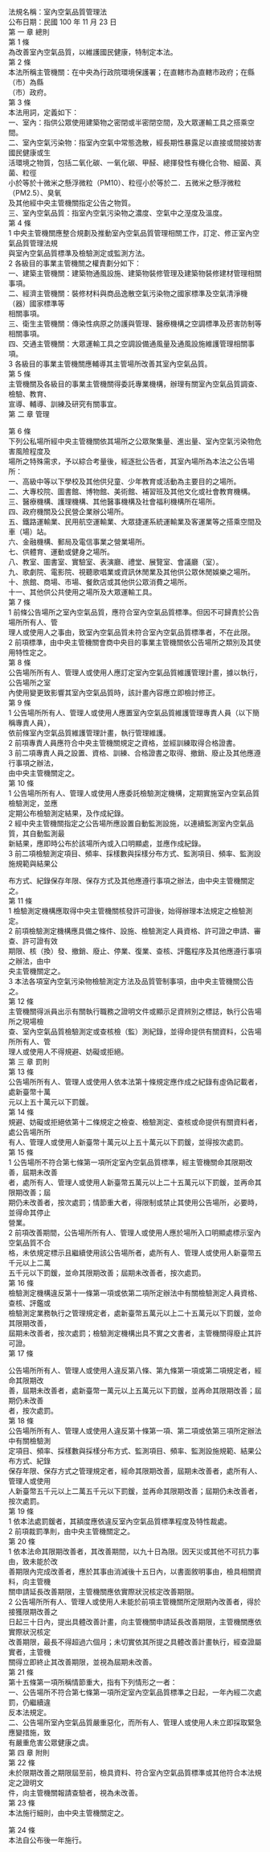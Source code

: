 法規名稱：室內空氣品質管理法  
公布日期：民國 100 年 11 月 23 日  
第 一 章 總則  
第 1 條  
為改善室內空氣品質，以維護國民健康，特制定本法。  
第 2 條  
本法所稱主管機關：在中央為行政院環境保護署；在直轄市為直轄市政府；在縣（市）為縣  
（市）政府。  
第 3 條  
本法用詞，定義如下：  
一、室內：指供公眾使用建築物之密閉或半密閉空間，及大眾運輸工具之搭乘空間。  
二、室內空氣污染物：指室內空氣中常態逸散，經長期性暴露足以直接或間接妨害國民健康或生  
活環境之物質，包括二氧化碳、一氧化碳、甲醛、總揮發性有機化合物、細菌、真菌、粒徑  
小於等於十微米之懸浮微粒（PM10）、粒徑小於等於二．五微米之懸浮微粒（PM2.5）、臭氧  
及其他經中央主管機關指定公告之物質。  
三、室內空氣品質：指室內空氣污染物之濃度、空氣中之溼度及溫度。  
第 4 條  
1 中央主管機關應整合規劃及推動室內空氣品質管理相關工作，訂定、修正室內空氣品質管理法規  
與室內空氣品質標準及檢驗測定或監測方法。  
2 各級目的事業主管機關之權責劃分如下：  
一、建築主管機關：建築物通風設施、建築物裝修管理及建築物裝修建材管理相關事項。  
二、經濟主管機關：裝修材料與商品逸散空氣污染物之國家標準及空氣清淨機（器）國家標準等  
相關事項。  
三、衛生主管機關：傳染性病原之防護與管理、醫療機構之空調標準及菸害防制等相關事項。  
四、交通主管機關：大眾運輸工具之空調設備通風量及通風設施維護管理相關事項。  
3 各級目的事業主管機關應輔導其主管場所改善其室內空氣品質。  
第 5 條  
主管機關及各級目的事業主管機關得委託專業機構，辦理有關室內空氣品質調查、檢驗、教育、  
宣導、輔導、訓練及研究有關事宜。  
第 二 章 管理  


第 6 條  
下列公私場所經中央主管機關依其場所之公眾聚集量、進出量、室內空氣污染物危害風險程度及  
場所之特殊需求，予以綜合考量後，經逐批公告者，其室內場所為本法之公告場所：  
一、高級中等以下學校及其他供兒童、少年教育或活動為主要目的之場所。  
二、大專校院、圖書館、博物館、美術館、補習班及其他文化或社會教育機構。  
三、醫療機構、護理機構、其他醫事機構及社會福利機構所在場所。  
四、政府機關及公民營企業辦公場所。  
五、鐵路運輸業、民用航空運輸業、大眾捷運系統運輸業及客運業等之搭乘空間及車（場）站。  
六、金融機構、郵局及電信事業之營業場所。  
七、供體育、運動或健身之場所。  
八、教室、圖書室、實驗室、表演廳、禮堂、展覽室、會議廳（室）。  
九、歌劇院、電影院、視聽歌唱業或資訊休閒業及其他供公眾休閒娛樂之場所。  
十、旅館、商場、市場、餐飲店或其他供公眾消費之場所。  
十一、其他供公共使用之場所及大眾運輸工具。  
第 7 條  
1 前條公告場所之室內空氣品質，應符合室內空氣品質標準。但因不可歸責於公告場所所有人、管  
理人或使用人之事由，致室內空氣品質未符合室內空氣品質標準者，不在此限。  
2 前項標準，由中央主管機關會商中央目的事業主管機關依公告場所之類別及其使用特性定之。  
第 8 條  
公告場所所有人、管理人或使用人應訂定室內空氣品質維護管理計畫，據以執行，公告場所之室  
內使用變更致影響其室內空氣品質時，該計畫內容應立即檢討修正。  
第 9 條  
1 公告場所所有人、管理人或使用人應置室內空氣品質維護管理專責人員（以下簡稱專責人員），  
依前條室內空氣品質維護管理計畫，執行管理維護。  
2 前項專責人員應符合中央主管機關規定之資格，並經訓練取得合格證書。  
3 前二項專責人員之設置、資格、訓練、合格證書之取得、撤銷、廢止及其他應遵行事項之辦法，  
由中央主管機關定之。  
第 10 條  
1 公告場所所有人、管理人或使用人應委託檢驗測定機構，定期實施室內空氣品質檢驗測定，並應  
定期公布檢驗測定結果，及作成紀錄。  
2 經中央主管機關指定之公告場所應設置自動監測設施，以連續監測室內空氣品質，其自動監測最  
新結果，應即時公布於該場所內或入口明顯處，並應作成紀錄。  
3 前二項檢驗測定項目、頻率、採樣數與採樣分布方式、監測項目、頻率、監測設施規範與結果公  


布方式、紀錄保存年限、保存方式及其他應遵行事項之辦法，由中央主管機關定之。  
第 11 條  
1 檢驗測定機構應取得中央主管機關核發許可證後，始得辦理本法規定之檢驗測定。  
2 前項檢驗測定機構應具備之條件、設施、檢驗測定人員資格、許可證之申請、審查、許可證有效  
期限、核（換）發、撤銷、廢止、停業、復業、查核、評鑑程序及其他應遵行事項之辦法，由中  
央主管機關定之。  
3 本法各項室內空氣污染物檢驗測定方法及品質管制事項，由中央主管機關公告之。  
第 12 條  
主管機關得派員出示有關執行職務之證明文件或顯示足資辨別之標誌，執行公告場所之現場檢  
查、室內空氣品質檢驗測定或查核檢（監）測紀錄，並得命提供有關資料，公告場所所有人、管  
理人或使用人不得規避、妨礙或拒絕。  
第 三 章 罰則  
第 13 條  
公告場所所有人、管理人或使用人依本法第十條規定應作成之紀錄有虛偽記載者，處新臺幣十萬  
元以上五十萬元以下罰鍰。  
第 14 條  
規避、妨礙或拒絕依第十二條規定之檢查、檢驗測定、查核或命提供有關資料者，處公告場所所  
有人、管理人或使用人新臺幣十萬元以上五十萬元以下罰鍰，並得按次處罰。  
第 15 條  
1 公告場所不符合第七條第一項所定室內空氣品質標準，經主管機關命其限期改善，屆期未改善  
者，處所有人、管理人或使用人新臺幣五萬元以上二十五萬元以下罰鍰，並再命其限期改善；屆  
期仍未改善者，按次處罰；情節重大者，得限制或禁止其使用公告場所，必要時，並得命其停止  
營業。  
2 前項改善期間，公告場所所有人、管理人或使用人應於場所入口明顯處標示室內空氣品質不合  
格，未依規定標示且繼續使用該公告場所者，處所有人、管理人或使用人新臺幣五千元以上二萬  
五千元以下罰鍰，並命其限期改善；屆期未改善者，按次處罰。  
第 16 條  
檢驗測定機構違反第十一條第一項或依第二項所定辦法中有關檢驗測定人員資格、查核、評鑑或  
檢驗測定業務執行之管理規定者，處新臺幣五萬元以上二十五萬元以下罰鍰，並命其限期改善，  
屆期未改善者，按次處罰；檢驗測定機構出具不實之文書者，主管機關得廢止其許可證。  
第 17 條  


公告場所所有人、管理人或使用人違反第八條、第九條第一項或第二項規定者，經命其限期改  
善，屆期未改善者，處新臺幣一萬元以上五萬元以下罰鍰，並再命其限期改善；屆期仍未改善  
者，按次處罰。  
第 18 條  
公告場所所有人、管理人或使用人違反第十條第一項、第二項或依第三項所定辦法中有關檢驗測  
定項目、頻率、採樣數與採樣分布方式、監測項目、頻率、監測設施規範、結果公布方式、紀錄  
保存年限、保存方式之管理規定者，經命其限期改善，屆期未改善者，處所有人、管理人或使用  
人新臺幣五千元以上二萬五千元以下罰鍰，並再命其限期改善；屆期仍未改善者，按次處罰。  
第 19 條  
1 依本法處罰鍰者，其額度應依違反室內空氣品質標準程度及特性裁處。  
2 前項裁罰準則，由中央主管機關定之。  
第 20 條  
1 依本法命其限期改善者，其改善期間，以九十日為限。因天災或其他不可抗力事由，致未能於改  
善期限內完成改善者，應於其事由消滅後十五日內，以書面敘明事由，檢具相關資料，向主管機  
關申請延長改善期限，主管機關應依實際狀況核定改善期限。  
2 公告場所所有人、管理人或使用人未能於前項主管機關所定限期內改善者，得於接獲限期改善之  
日起三十日內，提出具體改善計畫，向主管機關申請延長改善期限，主管機關應依實際狀況核定  
改善期限，最長不得超過六個月；未切實依其所提之具體改善計畫執行，經查證屬實者，主管機  
關得立即終止其改善期限，並視為屆期未改善。  
第 21 條  
第十五條第一項所稱情節重大，指有下列情形之一者：  
一、公告場所不符合第七條第一項所定室內空氣品質標準之日起，一年內經二次處罰，仍繼續違  
反本法規定。  
二、公告場所室內空氣品質嚴重惡化，而所有人、管理人或使用人未立即採取緊急應變措施，致  
有嚴重危害公眾健康之虞。  
第 四 章 附則  
第 22 條  
未於限期改善之期限屆至前，檢具資料、符合室內空氣品質標準或其他符合本法規定之證明文  
件，向主管機關報請查驗者，視為未改善。  
第 23 條  
本法施行細則，由中央主管機關定之。  


第 24 條  
本法自公布後一年施行。  


